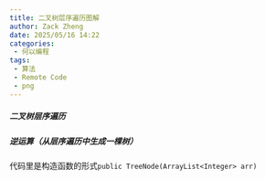 ```yaml
---
title: 二叉树层序遍历图解
author: Zack Zheng
date: 2025/05/16 14:22
categories:
 - 何以编程
tags:
 - 算法
 - Remote Code
 - png
---
```


##### 二叉树层序遍历

<simple-img src="https://gitee.com/zackzhengxy/picGallery/raw/main/imgs/二叉树层序遍历左到右.jpeg"></simple-img>

<simple-img src="https://gitee.com/zackzhengxy/picGallery/raw/main/imgs/二叉树层序遍历右到左.jpeg"></simple-img>


##### 逆运算（从层序遍历中生成一棵树）

代码里是构造函数的形式`public TreeNode(ArrayList<Integer> arr)`

<Suspense>
  <my-codes repo="o-algorithm" path="dataStructure/树/TreeNode.java" lang="java" lazy />
</Suspense>

